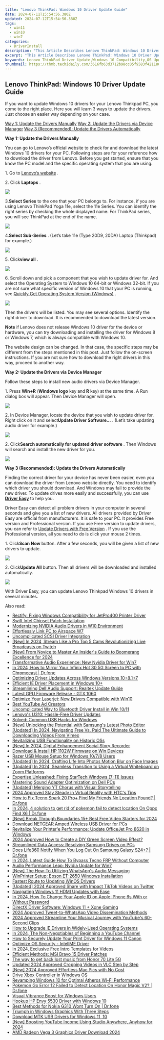 ```yaml
---
title: "Lenovo ThinkPad: Windows 10 Driver Update Guide"
date: 2024-07-11T15:54:56.380Z
updated: 2024-07-12T15:54:56.380Z
tags:
  - win11
  - win10
  - win7
categories:
  - DriverInstall
description: "This Article Describes Lenovo ThinkPad: Windows 10 Driver Update Guide"
excerpt: "This Article Describes Lenovo ThinkPad: Windows 10 Driver Update Guide"
keywords: Lenovo ThinkPad Driver Update,Windows 10 Compatibility,OS Upgrade Guide,ThinkPad Software Support,Intel Core-Based ThinkPad Drivers,PC Hardware Compatibility Guide,Updating Lenovo Drivers Online
thumbnail: https://thmb.techidaily.com/3616fb63d3712b98cc05f9583f4211869f6e4c453eb6e04c1cfde40ef70bbce3.jpg
---
```


## Lenovo ThinkPad: Windows 10 Driver Update Guide

 If you want to update Windows 10 drivers for your Lenovo Thinkpad PC, you come to the right place. Here you will learn 3 ways to update the drivers. Just choose an easier way depending on your case.
  
[Way 1: Update the Drivers Manually](#Way1)
[Way 2: Update the Drivers via Device Manager](#Way2)
[Way 3 (Recommended): Update the Drivers Automatically](#Way3)
  
 **Way 1: Update the Drivers Manually**
  
You can go to Lenovo’s official website to check for and download the latest Windows 10 drivers for your PC. Following steps are for your reference how to download the driver from Lenovo. Before you get started, ensure that you know the PC model and the specific operating system that you are using.  
  
1\. Go to [Lenovo’s website](https://shop-links.co/link/?exclusive=1&publisher_slug=itechdaily19598&url=http%3A%2F%2Fsupport.lenovo.com%2F)  .  
  
2\. Click **Laptops** .
  
![](https://images.drivereasy.com/wp-content/uploads/2016/07/img_578d9d1d472a1.png)
  
 3.**Select Series** to the one that your PC belongs to. For instance, if you are using Lenovo ThinkPad Yoga 11e, select the 11e Series. You can identify the right series by checking the whole displayed name. For ThinkPad series, you will see ThinkPad at the end of the name.  
  
![](https://images.drivereasy.com/wp-content/uploads/2016/09/img_57e353b836c7f.jpg)

 4.**Select Sub-Series** . (Let’s take 11e (Type 20D9, 20DA) Laptop (Thinkpad) for example.)  
  
![](https://images.drivereasy.com/wp-content/uploads/2016/09/img_57e3551d14e36.jpg)

 5\. Click**view all** .  

![](https://images.drivereasy.com/wp-content/uploads/2016/09/img_57e355a7dd5d4.jpg)

 6\. Scroll down and pick a component that you wish to update driver for. And select the Operating System to Windows 10 64-bit or Windows 32-bit. If you are not sure what specific version of Windows 10 that your PC is running, see [Quickly Get Operating System Version (Windows)](https://tools.techidaily.com/drivereasy/download/) .
  
![](https://images.drivereasy.com/wp-content/uploads/2016/09/img_57e3560c14318.jpg)

 Then the drivers will be listed. You may see several options. Identify the right driver to download. It is recommended to download the latest version.  
  
**Note** if Lenovo does not release Windows 10 driver for the device or hardware, you can try downloading and installing the driver for Windows 8 or Windows 7, which is always compatible with Windows 10.  
  
 The website design can be changed. In that case, the specific steps may be different from the steps mentioned in this post. Just follow the on-screen instructions. If you are not sure how to download the right drivers in this way, proceed to another way.  
  
 **Way 2: Update the Drivers via Device Manager**
  
Follow these steps to install new audio drivers via Device Manager.
  
1\. Press **Win+R** (**Windows logo** key and **R**  key) at the same time. A Run dialog box will appear. Then Device Manager will open.  
  
![](https://images.drivereasy.com/wp-content/uploads/2016/05/img_57354ce2ad87d.png)
  
 2\. In Device Manager, locate the device that you wish to update driver for. Right click on it and select**Update Driver Software…** . (Let’s take updating audio driver for example.)  
  
![](https://images.drivereasy.com/wp-content/uploads/2016/05/img_57355190d0976.png)
  
 2\. Click**Search automatically for updated driver software** . Then Windows will search and install the new driver for you.  
  
![](https://images.drivereasy.com/wp-content/uploads/2016/05/img_573551c56595c.png)
  
 **Way 3 (Recommended): Update the Drivers Automatically**
  
 Finding the correct driver for your device has never been easier, even you can download the driver from Lenovo website directly. You need to identify which driver you should download. And Windows may fail to provide the new driver. To update drives more easily and successfully, you can use **[Driver Easy](https://tools.techidaily.com/drivereasy/download/)**  to help you.
  
 Driver Easy can detect all problem drivers in your computer in several seconds and give you a list of new drivers. All drivers provided by Driver Easy are official from manufacturers. It is safe to your PC. It provides Free version and Professional version. If you use Free version to update drivers, you can refer to [Update Drivers with Free Version](https://tools.techidaily.com/drivereasy/download/) . If you use the Professional version, all you need to do is click your mouse 2 times.
  
 1\. Click**Scan Now** button. After a few seconds, you will be given a list of new drivers to update.  
  
![](https://images.drivereasy.com/wp-content/uploads/2017/04/img_58fd99aab8ab8.png)
  
 2\. Click**Update All** button. Then all drivers will be downloaded and installed automatically.  
  
![](https://images.drivereasy.com/wp-content/uploads/2017/04/img_58fd99bde5485.jpg)

 With Driver Easy, you can update Lenovo Thinkpad Windows 10 drivers in several minutes.

<ins class="adsbygoogle"
     style="display:block"
     data-ad-format="autorelaxed"
     data-ad-client="ca-pub-7571918770474297"
     data-ad-slot="1223367746"></ins>



<ins class="adsbygoogle"
     style="display:block"
     data-ad-client="ca-pub-7571918770474297"
     data-ad-slot="8358498916"
     data-ad-format="auto"
     data-full-width-responsive="true"></ins>



<span class="atpl-alsoreadstyle">Also read:</span>
<div><ul>
<li><a href="https://driver-install.techidaily.com/rectify-fixing-windows-compatibility-for-jetpro400-printer-driver/"><u>Rectify: Fixing Windows Compatibility for JetPro400 Printer Driver</u></a></li>
<li><a href="https://driver-install.techidaily.com/swift-intel-chipset-patch-installation/"><u>Swift Intel Chipset Patch Installation</u></a></li>
<li><a href="https://driver-install.techidaily.com/modernizing-nvidia-audio-drivers-in-w10-environment/"><u>Modernizing NVIDIA Audio Drivers in W10 Environment</u></a></li>
<li><a href="https://driver-install.techidaily.com/effortlessly-link-pc-to-airspace-w7/"><u>Effortlessly Link PC to Airspace W7</u></a></li>
<li><a href="https://driver-install.techidaily.com/uncomplicated-scsi-driver-integration/"><u>Uncomplicated SCSI Driver Integration</u></a></li>
<li><a href="https://on-screen-recording.techidaily.com/new-in-2024-stream-like-a-pro-top-5-cams-revolutionizing-live-broadcasts-on-twitch/"><u>[New] In 2024, Stream Like a Pro  Top 5 Cams Revolutionizing Live Broadcasts on Twitch</u></a></li>
<li><a href="https://snapchat-videos.techidaily.com/new-from-novice-to-master-an-insiders-guide-to-boomerang-excellence-for-2024/"><u>[New] From Novice to Master  An Insider's Guide to Boomerang Excellence for 2024</u></a></li>
<li><a href="https://driver-install.techidaily.com/transformative-audio-experience-new-nvidia-driver-for-win7/"><u>Transformative Audio Experience: New Nvidia Driver for Win7</u></a></li>
<li><a href="https://screen-mirror.techidaily.com/in-2024-how-to-mirror-your-infinix-hot-30-5g-screen-to-pc-with-chromecast-drfone-by-drfone-android/"><u>In 2024, How to Mirror Your Infinix Hot 30 5G Screen to PC with Chromecast | Dr.fone</u></a></li>
<li><a href="https://driver-install.techidaily.com/optimizing-driver-updates-across-windows-versions-10plus81plus7/"><u>Optimizing Driver Updates Across Windows Versions 10+8.1+7</u></a></li>
<li><a href="https://driver-install.techidaily.com/efficient-ie-driver-placement-in-windows-10plus/"><u>Efficient IE Driver Placement in Windows 10+</u></a></li>
<li><a href="https://driver-install.techidaily.com/streamlining-dell-audio-support-realtek-update-guide/"><u>Streamlining Dell Audio Support: Realtek Update Guide</u></a></li>
<li><a href="https://driver-install.techidaily.com/latest-gpu-firmware-release-gtx-1060/"><u>Latest GPU Firmware Release - GTX 1060</u></a></li>
<li><a href="https://driver-install.techidaily.com/optimize-your-laserjet-new-drivers-compatible-with-win10/"><u>Optimize Your Laserjet: New Drivers Compatible with Win10</u></a></li>
<li><a href="https://youtube-clips.techidaily.com/best-youtube-ad-creators/"><u>Best YouTube Ad Creators</u></a></li>
<li><a href="https://driver-install.techidaily.com/uncomplicated-way-to-bluetooth-driver-install-in-win-1011/"><u>Uncomplicated Way to Bluetooth Driver Install in Win 10/11</u></a></li>
<li><a href="https://driver-install.techidaily.com/lenovos-u310-hassle-free-driver-updates/"><u>Lenovo's U310: Hassle-Free Driver Updates</u></a></li>
<li><a href="https://driver-install.techidaily.com/solved-common-usb-hacks-for-windows/"><u>Solved: Common USB Hacks for Windows</u></a></li>
<li><a href="https://some-tips.techidaily.com/new-unlocking-the-potential-with-samsungs-latest-photo-editor/"><u>[New] Unlocking the Potential with Samsung's Latest Photo Editor</u></a></li>
<li><a href="https://vimeo-videos.techidaily.com/updated-in-2024-navigating-free-vs-paid-the-ultimate-guide-to-downloading-videos-from-vimeo/"><u>[Updated] In 2024, Navigating Free Vs. Paid  The Ultimate Guide to Downloading Videos From Vimeo</u></a></li>
<li><a href="https://driver-install.techidaily.com/revitalizing-usb-functionality-on-historic-oss/"><u>Revitalizing USB Functionality on Historic OSs</u></a></li>
<li><a href="https://facebook-video-content.techidaily.com/new-in-2024-digital-enhancement-social-story-recorder/"><u>[New] In 2024, Digital Enhancement  Social Story Recorder</u></a></li>
<li><a href="https://driver-install.techidaily.com/download-and-install-hp-1102w-firmware-on-win-devices/"><u>Download & Install HP 1102W Firmware on Win Devices</u></a></li>
<li><a href="https://driver-install.techidaily.com/razer-usb-mouse-setup-for-windows-1078-users/"><u>Razer USB Mouse Setup for Windows 10/7/8 Users</u></a></li>
<li><a href="https://fox-access.techidaily.com/updated-in-2024-crafting-life-into-photos-motion-blur-on-face-images/"><u>[Updated] In 2024, Crafting Life Into Photos  Motion Blur on Face Images</u></a></li>
<li><a href="https://remote-screen-capture.techidaily.com/updated-in-2024-seamless-transition-to-using-a-virtual-whiteboard-on-zoom-platforms/"><u>[Updated] In 2024, Seamless Transition to Using a Virtual Whiteboard on Zoom Platforms</u></a></li>
<li><a href="https://driver-install.techidaily.com/expertise-unleashed-fixing-startech-windows-7-11-issues/"><u>Expertise Unleashed: Fixing StarTech Windows (7-11) Issues</u></a></li>
<li><a href="https://driver-install.techidaily.com/mastering-sound-adapter-optimization-on-dell-pcs/"><u>Mastering Sound Adapter Optimization on Dell PCs</u></a></li>
<li><a href="https://extra-skills.techidaily.com/updated-merging-yt-chorus-with-visual-storytelling/"><u>[Updated] Merging YT Chorus with Visual Storytelling</u></a></li>
<li><a href="https://fox-helps.techidaily.com/2024-approved-stay-steady-in-virtual-reality-with-htcs-tips/"><u>2024 Approved  Stay Steady in Virtual Reality with HTC's Tips</u></a></li>
<li><a href="https://fake-location.techidaily.com/how-to-fix-tecno-spark-20-proplus-find-my-friends-no-location-found-drfone-by-drfone-virtual-android/"><u>How to Fix Tecno Spark 20 Pro+ Find My Friends No Location Found? | Dr.fone</u></a></li>
<li><a href="https://android-pokemon-go.techidaily.com/in-2024-4-solution-to-get-rid-of-pokemon-fail-to-detect-location-on-oppo-find-x6-drfone-by-drfone-virtual-android/"><u>In 2024, 4 solution to get rid of pokemon fail to detect location On Oppo Find X6 | Dr.fone</u></a></li>
<li><a href="https://facebook-record-videos.techidaily.com/new-break-through-boundaries-15plus-best-free-video-starters-for-2024/"><u>[New] Break Through Boundaries  15+ Best Free Video Starters for 2024</u></a></li>
<li><a href="https://driver-install.techidaily.com/download-netgear-amped-wireless-usb-driver-for-pcs/"><u>Download NETGEAR Amped Wireless USB Driver for PCs</u></a></li>
<li><a href="https://driver-install.techidaily.com/revitalize-your-printere-performance-update-officejet-pro-8620-in-windows/"><u>Revitalize Your Printer'e Performance: Update OfficeJet Pro 8620 in Windows</u></a></li>
<li><a href="https://ai-editing-video.techidaily.com/2024-approved-how-to-create-a-diy-green-screen-video-effect/"><u>2024 Approved How to Create a DIY Green Screen Video Effect?</u></a></li>
<li><a href="https://driver-install.techidaily.com/streamlined-data-access-resolving-samsung-drives-on-pcs/"><u>Streamlined Data Access: Resolving Samsung Drives on PCs</u></a></li>
<li><a href="https://fake-location.techidaily.com/does-life360-notify-when-you-log-out-on-samsung-galaxy-s24plus-drfone-by-drfone-virtual-android/"><u>Does Life360 Notify When You Log Out On Samsung Galaxy S24+? | Dr.fone</u></a></li>
<li><a href="https://bypass-frp.techidaily.com/in-2024-latest-guide-how-to-bypass-tecno-frp-without-computer-by-drfone-android/"><u>In 2024, Latest Guide How To Bypass Tecno FRP Without Computer</u></a></li>
<li><a href="https://driver-install.techidaily.com/audio-performance-leap-nvidia-update-for-win7/"><u>Audio Performance Leap: Nvidia Update for Win7</u></a></li>
<li><a href="https://some-approaches.techidaily.com/new-the-how-to-utilizing-whatsapps-audio-messaging/"><u>[New] The How-To  Utilizing WhatsApp's Audio Messaging</u></a></li>
<li><a href="https://driver-install.techidaily.com/winprinter-setup-epson-et-2650-windows-installation/"><u>WinPrinter Setup: Epson ET-2650 Windows Installation</u></a></li>
<li><a href="https://driver-install.techidaily.com/fastest-route-to-updating-winos-drivers/"><u>Fastest Route to Updating WinOS Drivers</u></a></li>
<li><a href="https://twitter-clips.techidaily.com/updated-2024-approved-share-with-impact-tiktok-videos-on-twitter/"><u>[Updated] 2024 Approved  Share with Impact  TikTok Videos on Twitter</u></a></li>
<li><a href="https://driver-install.techidaily.com/navigating-windows-11-hdmi-updates-with-ease/"><u>Navigating Windows 11 HDMI Updates with Ease</u></a></li>
<li><a href="https://ios-unlock.techidaily.com/in-2024-how-to-change-your-apple-id-on-apple-iphone-6s-with-or-without-password-by-drfone-ios/"><u>In 2024, How To Change Your Apple ID on Apple iPhone 6s With or Without Password</u></a></li>
<li><a href="https://driver-install.techidaily.com/directx-driver-software-windows-11-plus-xone-gaming/"><u>DirectX Driver Software: Windows 11 + Xone Gaming</u></a></li>
<li><a href="https://twitter-clips.techidaily.com/2024-approved-tweet-to-whatsapp-video-dissemination-methods/"><u>2024 Approved  Tweet-to-WhatsApp Video Dissemination Methods</u></a></li>
<li><a href="https://youtube-help.techidaily.com/2024-approved-streamline-your-musical-journey-with-youtubes-60-second-clips/"><u>2024 Approved  Streamline Your Musical Journey with YouTube's 60-Second Clips</u></a></li>
<li><a href="https://driver-install.techidaily.com/how-to-upgrade-ie-drivers-in-widely-used-operating-systems/"><u>How to Upgrade IE Drivers in Widely-Used Operating Systems</u></a></li>
<li><a href="https://youtube-stream.techidaily.com/in-2024-the-non-negotiables-of-beginning-a-youtube-channel/"><u>In 2024, The Non-Negotiables of Beginning a YouTube Channel</u></a></li>
<li><a href="https://driver-install.techidaily.com/how-to-securely-update-your-print-driver-for-windows-11-canon/"><u>How to Securely Update Your Print Driver for Windows 11 Canon</u></a></li>
<li><a href="https://driver-install.techidaily.com/optimize-os-security-intellme-driver/"><u>Optimize OS Security - IntellME Driver</u></a></li>
<li><a href="https://some-knowledge.techidaily.com/in-2024-exclusive-free-intro-templates-for-videos/"><u>In 2024, Exclusive Free Intro Templates for Videos</u></a></li>
<li><a href="https://driver-install.techidaily.com/efficient-methods-msi-bravo-15-driver-patches/"><u>Efficient Methods: MSI Bravo 15 Driver Patches</u></a></li>
<li><a href="https://techidaily.com/the-way-to-get-back-lost-music-from-honor-70-lite-5g-by-fonelab-android-recover-music/"><u>The way to get back lost music from Honor 70 Lite 5G</u></a></li>
<li><a href="https://ai-editing-video.techidaily.com/updated-2024-approved-cropping-videos-in-vlc-step-by-step/"><u>Updated 2024 Approved Cropping Videos in VLC Step by Step</u></a></li>
<li><a href="https://screen-mirroring-recording.techidaily.com/new-2024-approved-effortless-mac-pics-with-no-cost/"><u>[New] 2024 Approved  Effortless Mac Pics with No Cost</u></a></li>
<li><a href="https://driver-install.techidaily.com/drive-xbox-controller-in-windows-os/"><u>Drive Xbox Controller in Windows OS</u></a></li>
<li><a href="https://driver-install.techidaily.com/revamping-windows-10-for-optimal-atheros-wi-fi-performance/"><u>Revamping Windows 10 for Optimal Atheros Wi-Fi Performance</u></a></li>
<li><a href="https://pokemon-go-android.techidaily.com/pokemon-go-error-12-failed-to-detect-location-on-honor-magic-v2-drfone-by-drfone-virtual-android/"><u>Pokemon Go Error 12 Failed to Detect Location On Honor Magic V2? | Dr.fone</u></a></li>
<li><a href="https://driver-install.techidaily.com/visual-vibrance-boost-for-windows-users/"><u>Visual Vibrance Boost for Windows Users</u></a></li>
<li><a href="https://driver-install.techidaily.com/hookup-hp-envy-5530-driver-with-windows-10/"><u>Hookup HP Envy 5530 Driver with Windows 10</u></a></li>
<li><a href="https://howto.techidaily.com/best-methods-for-nokia-g310-wont-turn-on-drfone-by-drfone-fix-android-problems-fix-android-problems/"><u>Best Methods for Nokia G310 Wont Turn On | Dr.fone</u></a></li>
<li><a href="https://driver-install.techidaily.com/triumph-in-windows-graphics-with-three-steps/"><u>Triumph in Windows Graphics With Three Steps</u></a></li>
<li><a href="https://driver-install.techidaily.com/download-mtk-usb-drivers-for-windows-11-10/"><u>Download MTK USB Drivers for Windows 11, 10</u></a></li>
<li><a href="https://facebook-video-footage.techidaily.com/new-boosting-youtube-income-using-studio-anywhere-anyhow-for-2024/"><u>[New] Boosting YouTube Income  Using Studio Anywhere, Anyhow for 2024</u></a></li>
<li><a href="https://driver-install.techidaily.com/amd-radeon-vega-3-graphics-driver-download-2024/"><u>AMD Radeon Vega 3 Graphics Driver Download 2024</u></a></li>
</ul></div>
